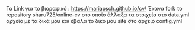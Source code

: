 Το Link για το βιοραφικό : https://mariapsch.github.io/cv/
Έκανα fork το repository sharu725/online-cv στο οποίο άλλαξα τα στοιχεία στο data.yml αρχείο με τα δικά μου
και έβαλα το δικό μου site στο αρχείο config.yml 
